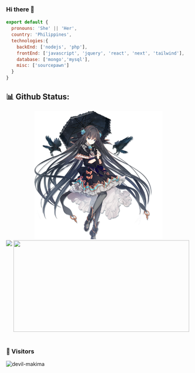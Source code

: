 ### Hi there 👋

```js
export default {
  pronouns: 'She' || 'Her',
  country: 'Philippines',
  technologies:{
    backEnd: ['nodejs', 'php'],
    frontEnd: ['javascript', 'jquery', 'react', 'next', 'tailwind'],
    database: ['mongo','mysql'],
    misc: ['sourcepawn']
  }
}
```

## 📊 Github Status:

<p align="center">
  <img src="https://raw.githubusercontent.com/NoDocCat/NoDocCat/master/Tairitsu.png" width="350">
  <img src="https://github-readme-stats.vercel.app/api?username=devil-makima&show_icons=true&count_private=true&line_height=30"
       width="480" height="250"
  >
  
<a href="#">
   <img align="left" src="https://github-readme-streak-stats.herokuapp.com/?user=devil-makima&theme=buefy-dark&date_format=M%20j%5B%2C%20Y%5D" />
</a><br><br>

### 👀 Visitors
![devil-makima](https://count.getloli.com/get/@devil-makima?theme=rule34)
